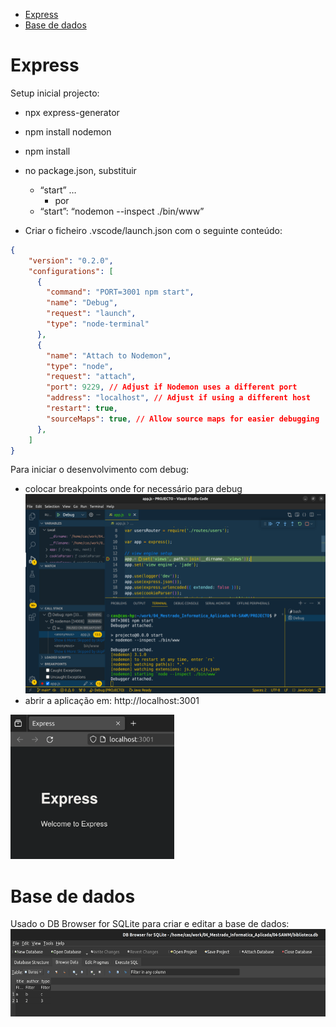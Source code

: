 - [Express](#express)
- [Base de dados](#base-de-dados)

# Express

Setup inicial projecto:

- npx express-generator
    
- npm install nodemon
    
- npm install
    
- no package.json, substituir
    
    - “start” …
        - por
    - “start”: “nodemon --inspect ./bin/www”
- Criar o ficheiro .vscode/launch.json com o seguinte conteúdo:
    

```json
{
    "version": "0.2.0",
    "configurations": [
      {
        "command": "PORT=3001 npm start",
        "name": "Debug",
        "request": "launch",
        "type": "node-terminal"
      },
      {
        "name": "Attach to Nodemon",
        "type": "node",
        "request": "attach",
        "port": 9229, // Adjust if Nodemon uses a different port
        "address": "localhost", // Adjust if using a different host
        "restart": true,
        "sourceMaps": true, // Allow source maps for easier debugging
      },
    ]
}
```

Para iniciar o desenvolvimento com debug:

- colocar breakpoints onde for necessário para debug
<img src="02.png" width="511" height="319"><br>
- abrir a aplicação em: http://localhost:3001<br>
<img src="01.png" width="262" height="231">

# Base de dados

Usado o DB Browser for SQLite para criar e editar a base de dados:<br/>
<img src="03.png" width="562" height="140">